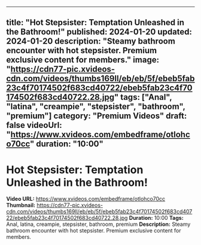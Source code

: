
---
title: "Hot Stepsister: Temptation Unleashed in the Bathroom!"
published: 2024-01-20
updated: 2024-01-20
description: "Steamy bathroom encounter with hot stepsister. Premium exclusive content for members."
image: "https://cdn77-pic.xvideos-cdn.com/videos/thumbs169ll/eb/eb/5f/ebeb5fab23c4f70174502f683cd40722/ebeb5fab23c4f70174502f683cd40722.28.jpg"
tags: ["Anal", "latina", "creampie", "stepsister", "bathroom", "premium"]
category: "Premium Videos"
draft: false
videoUrl: "https://www.xvideos.com/embedframe/otlohco70cc"
duration: "10:00"
---

# Hot Stepsister: Temptation Unleashed in the Bathroom!

**Video URL:** https://www.xvideos.com/embedframe/otlohco70cc
**Thumbnail:** https://cdn77-pic.xvideos-cdn.com/videos/thumbs169ll/eb/eb/5f/ebeb5fab23c4f70174502f683cd40722/ebeb5fab23c4f70174502f683cd40722.28.jpg
**Duration:** 10:00
**Tags:** Anal, latina, creampie, stepsister, bathroom, premium
**Description:** Steamy bathroom encounter with hot stepsister. Premium exclusive content for members.
